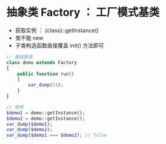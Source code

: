 # 抽象类 Factory ： 工厂模式基类
- 获取实例 ： {class}::getInstance()
- 类不能 new
- 子类构造函数直接覆盖 init() 方法即可

```php
// 基础基类
class demo extends Factory
{
    public function run()
    {
        var_dump(11);
    }
}

// 使用
$demo1 = demo::getInstance();
$demo2 = demo::getInstance();
var_dump($demo1);
var_dump($demo2);
var_dump($demo1 === $demo2); // false
```
